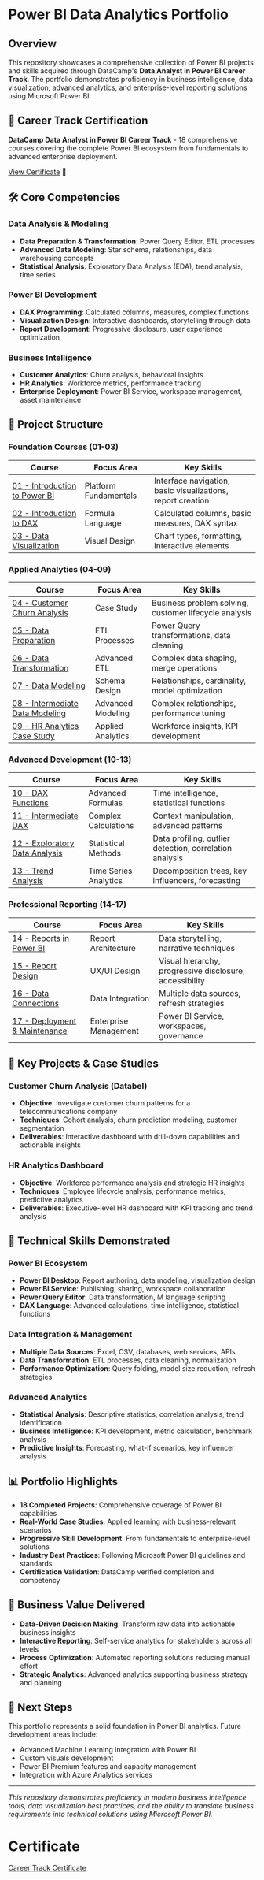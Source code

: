 # Power BI Data Analytics Portfolio

## Overview

This repository showcases a comprehensive collection of Power BI projects and skills acquired through DataCamp's **Data Analyst in Power BI Career Track**. The portfolio demonstrates proficiency in business intelligence, data visualization, advanced analytics, and enterprise-level reporting solutions using Microsoft Power BI.

## 🎯 Career Track Certification

**DataCamp Data Analyst in Power BI Career Track** - 18 comprehensive courses covering the complete Power BI ecosystem from fundamentals to advanced enterprise deployment.

[View Certificate](bpi_data_analyst_certificate.pdf) 📜

## 🛠️ Core Competencies

### Data Analysis & Modeling
* **Data Preparation & Transformation**: Power Query Editor, ETL processes
* **Advanced Data Modeling**: Star schema, relationships, data warehousing concepts
* **Statistical Analysis**: Exploratory Data Analysis (EDA), trend analysis, time series

### Power BI Development
* **DAX Programming**: Calculated columns, measures, complex functions
* **Visualization Design**: Interactive dashboards, storytelling through data
* **Report Development**: Progressive disclosure, user experience optimization

### Business Intelligence
* **Customer Analytics**: Churn analysis, behavioral insights
* **HR Analytics**: Workforce metrics, performance tracking
* **Enterprise Deployment**: Power BI Service, workspace management, asset maintenance

## 📁 Project Structure

### Foundation Courses (01-03)
| Course | Focus Area | Key Skills |
|--------|------------|------------|
| [01 - Introduction to Power BI](/01-Introduction-to-Power-BI/) | Platform Fundamentals | Interface navigation, basic visualizations, report creation |
| [02 - Introduction to DAX](/02-Introduction-to-DAX-in-Power-BI) | Formula Language | Calculated columns, basic measures, DAX syntax |
| [03 - Data Visualization](/03-Data-Visualization-in-Power-BI/) | Visual Design | Chart types, formatting, interactive elements |

### Applied Analytics (04-09)
| Course | Focus Area | Key Skills |
|--------|------------|------------|
| [04 - Customer Churn Analysis](/04-case_study-analyzing-Customer-Church-In-Power-BI/) | Case Study | Business problem solving, customer lifecycle analysis |
| [05 - Data Preparation](/05-Data-Preparation-in-Power-BI/) | ETL Processes | Power Query transformations, data cleaning |
| [06 - Data Transformation](/06-Data-Transformation-in-Power-BI/) | Advanced ETL | Complex data shaping, merge operations |
| [07 - Data Modeling](/07-Data-Modeling-in-Power-BI) | Schema Design | Relationships, cardinality, model optimization |
| [08 - Intermediate Data Modeling](/08-Intermediate-Data-Modeling-in-Power-BI) | Advanced Modeling | Complex relationships, performance tuning |
| [09 - HR Analytics Case Study](/09-Case-Study-HR-Analytics-in-Power-BI) | Applied Analytics | Workforce insights, KPI development |

### Advanced Development (10-13)
| Course | Focus Area | Key Skills |
|--------|------------|------------|
| [10 - DAX Functions](/10-DAX-Functions-in-Power-BI) | Advanced Formulas | Time intelligence, statistical functions |
| [11 - Intermediate DAX](/11-Intermediate-DAX-Functions-in-Power-BI) | Complex Calculations | Context manipulation, advanced patterns |
| [12 - Exploratory Data Analysis](/12-Exploratory-Data-Analysis-in-Power-BI) | Statistical Methods | Data profiling, outlier detection, correlation analysis |
| [13 - Trend Analysis](/13-Trend-Analysis-in-Power-BI) | Time Series Analytics | Decomposition trees, key influencers, forecasting |

### Professional Reporting (14-17)
| Course | Focus Area | Key Skills |
|--------|------------|------------|
| [14 - Reports in Power BI](/14-Reports-in-Power-BI) | Report Architecture | Data storytelling, narrative techniques |
| [15 - Report Design](/15-Reports-Design-in-Power-BI) | UX/UI Design | Visual hierarchy, progressive disclosure, accessibility |
| [16 - Data Connections](/16-Data-Connection-in-BI) | Data Integration | Multiple data sources, refresh strategies |
| [17 - Deployment & Maintenance](/17-Deploying-and-Maintaining-Assets-in-Power-BI) | Enterprise Management | Power BI Service, workspaces, governance |

## 🚀 Key Projects & Case Studies

### Customer Churn Analysis (Databel)
* **Objective**: Investigate customer churn patterns for a telecommunications company
* **Techniques**: Cohort analysis, churn prediction modeling, customer segmentation
* **Deliverables**: Interactive dashboard with drill-down capabilities and actionable insights

### HR Analytics Dashboard
* **Objective**: Workforce performance analysis and strategic HR insights
* **Techniques**: Employee lifecycle analysis, performance metrics, predictive analytics
* **Deliverables**: Executive-level HR dashboard with KPI tracking and trend analysis

## 🔧 Technical Skills Demonstrated

### Power BI Ecosystem
* **Power BI Desktop**: Report authoring, data modeling, visualization design
* **Power BI Service**: Publishing, sharing, workspace collaboration
* **Power Query Editor**: Data transformation, M language scripting
* **DAX Language**: Advanced calculations, time intelligence, statistical functions

### Data Integration & Management
* **Multiple Data Sources**: Excel, CSV, databases, web services, APIs
* **Data Transformation**: ETL processes, data cleaning, normalization
* **Performance Optimization**: Query folding, model size reduction, refresh strategies

### Advanced Analytics
* **Statistical Analysis**: Descriptive statistics, correlation analysis, trend identification
* **Business Intelligence**: KPI development, metric calculation, benchmark analysis
* **Predictive Insights**: Forecasting, what-if scenarios, key influencer analysis

## 📊 Portfolio Highlights

* **18 Completed Projects**: Comprehensive coverage of Power BI capabilities
* **Real-World Case Studies**: Applied learning with business-relevant scenarios  
* **Progressive Skill Development**: From fundamentals to enterprise-level solutions
* **Industry Best Practices**: Following Microsoft Power BI guidelines and standards
* **Certification Validation**: DataCamp verified completion and competency

## 🎯 Business Value Delivered

- **Data-Driven Decision Making**: Transform raw data into actionable business insights
- **Interactive Reporting**: Self-service analytics for stakeholders across all levels
- **Process Optimization**: Automated reporting solutions reducing manual effort
- **Strategic Analytics**: Advanced analytics supporting business strategy and planning

## 🌟 Next Steps

This portfolio represents a solid foundation in Power BI analytics. Future development areas include:
* Advanced Machine Learning integration with Power BI
* Custom visuals development
* Power BI Premium features and capacity management
* Integration with Azure Analytics services

---

*This repository demonstrates proficiency in modern business intelligence tools, data visualization best practices, and the ability to translate business requirements into technical solutions using Microsoft Power BI.*

# Certificate
[Career Track Certificate](bpi_data_analyst_certificate.pdf)

